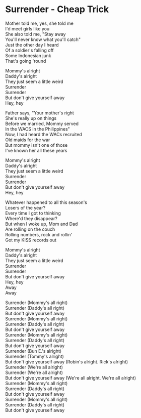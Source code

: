 # Surrender - Cheap Trick

Mother told me, yes, she told me\
I'd meet girls like you\
She also told me, "Stay away\
You'll never know what you'll catch"\
Just the other day I heard\
Of a soldier's falling off\
Some Indonesian junk\
That's going 'round

Mommy's alright\
Daddy's alright\
They just seem a little weird\
Surrender\
Surrender\
But don't give yourself away\
Hey, hey

Father says, "Your mother's right\
She's really up on things\
Before we married, Mommy served\
In the WACS in the Philippines"\
Now, I had heard the WACs recruited\
Old maids for the war\
But mommy isn't one of those\
I've known her all these years

Mommy's alright\
Daddy's alright\
They just seem a little weird\
Surrender\
Surrender\
But don't give yourself away\
Hey, hey

Whatever happened to all this season's\
Losers of the year?\
Every time I got to thinking\
Where'd they disappear?\
But when I woke up, Mom and Dad\
Are rolling on the couch\
Rolling numbers, rock and rollin'\
Got my KISS records out

Mommy's alright\
Daddy's alright\
They just seem a little weird\
Surrender\
Surrender\
But don't give yourself away\
Hey, hey\
Away\
Away

Surrender (Mommy's all right)\
Surrender (Daddy's all right)\
But don't give yourself away\
Surrender (Mommy's all right)\
Surrender (Daddy's all right)\
But don't give yourself away\
Surrender (Mommy's all right)\
Surrender (Daddy's all right)\
But don't give yourself away\
Surrender (Bun E.'s alright)\
Surrender (Tommy's alright)\
But don't give yourself away (Robin's alright. Rick's alright)\
Surrender (We're all alright)\
Surrender (We're all alright)\
But don't give yourself away (We're all alright. We're all alright)\
Surrender (Mommy's all right)\
Surrender (Daddy's all right)\
But don't give yourself away\
Surrender (Mommy's all right)\
Surrender (Daddy's all right)\
But don't give yourself away